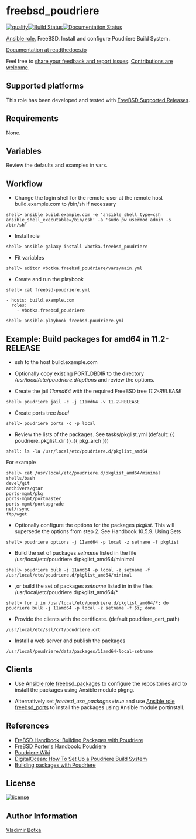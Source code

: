 # freebsd_poudriere

[![quality](https://img.shields.io/ansible/quality/27910)](https://galaxy.ansible.com/vbotka/freebsd_poudriere)[![Build Status](https://travis-ci.org/vbotka/ansible-freebsd-poudriere.svg?branch=master)](https://travis-ci.org/vbotka/ansible-freebsd-poudriere)[![Documentation Status](https://readthedocs.org/projects/docs/badge/?version=latest)](https://ansible-freebsd-popoudriere.readthedocs.io/en/latest/)

[Ansible role.](https://galaxy.ansible.com/vbotka/freebsd_poudriere/) FreeBSD. Install and configure Poudriere Build System.

[Documentation at readthedocs.io]( https://ansible-freebsd-poudriere.readthedocs.io)

Feel free to [share your feedback and report issues](https://github.com/vbotka/ansible-freebsd-poudriere/issues). [Contributions are welcome](https://github.com/firstcontributions/first-contributions).


## Supported platforms

This role has been developed and tested with [FreeBSD Supported Releases](https://www.freebsd.org/releases/).


## Requirements

None.


## Variables

Review the defaults and examples in vars.


## Workflow

* Change the login shell for the remote_user at the remote host build.example.com to /bin/sh if necessary

```
shell> ansible build.example.com -e 'ansible_shell_type=csh ansible_shell_executable=/bin/csh' -a 'sudo pw usermod admin -s /bin/sh'
```

* Install role

```
shell> ansible-galaxy install vbotka.freebsd_poudriere
```

* Fit variables

```
shell> editor vbotka.freebsd_poudriere/vars/main.yml
```

* Create and run the playbook

```
shell> cat freebsd-poudriere.yml

- hosts: build.example.com
  roles:
    - vbotka.freebsd_poudriere
```

```
shell> ansible-playbook freebsd-poudriere.yml
```


## Example: Build packages for amd64 in 11.2-RELEASE

* ssh to the host build.example.com

* Optionally copy existing PORT_DBDIR to the directory */usr/local/etc/poudriere.d/options* and
  review the options.

* Create the jail *11amd64* with the required FreeBSD tree *11.2-RELEASE*

```
shell> poudriere jail -c -j 11amd64 -v 11.2-RELEASE
```

* Create ports tree *local*

```
shell> poudriere ports -c -p local
```

* Review the lists of the packages. See tasks/pkglist.yml
  (default: {{ poudriere_pkglist_dir }}_{{ pkg_arch }})

```
shell: ls -la /usr/local/etc/poudriere.d/pkglist_amd64
```

  For example

```
shell> cat /usr/local/etc/poudriere.d/pkglist_amd64/minimal
shells/bash
devel/git
archivers/gtar
ports-mgmt/pkg
ports-mgmt/portmaster
ports-mgmt/portupgrade
net/rsync
ftp/wget
```

* Optionally configure the options for the packages *pkglist*. This will supersede the options from
  step 2. See Handbook 10.5.9. Using Sets

```
shell> poudriere options -j 11amd64 -p local -z setname -f pkglist
```

* Build the set of packages *setname* listed in the file /usr/local/etc/poudriere.d/pkglist_amd64/minimal

```
shell> poudriere bulk -j 11amd64 -p local -z setname -f /usr/local/etc/poudriere.d/pkglist_amd64/minimal
```

* ,or build the set of packages *setname* listed in in the files /usr/local/etc/poudriere.d/pkglist_amd64/*

```
shell> for i in /usr/local/etc/poudriere.d/pkglist_amd64/*; do poudriere bulk -j 11amd64 -p local -z setname -f $i; done
```

* Provide the clients with the certificate. (default poudriere_cert_path)

```
/usr/local/etc/ssl/crt/poudriere.crt
```

* Install a web server and publish the packages

```
/usr/local/poudriere/data/packages/11amd64-local-setname
```


## Clients

* Use [Ansible role freebsd_packages](https://galaxy.ansible.com/vbotka/freebsd_packages/) to
  configure the repositories and to install the packages using Ansible module pkgng.

* Alternatively set *freebsd_use_packages=true* and use [Ansible role freebsd_ports](https://galaxy.ansible.com/vbotka/freebsd_ports/) to install the packages using
  Ansible module portinstall.


## References

- [FreBSD Handbook: Building Packages with Poudriere](http://www.freebsd.org/doc/handbook/ports-poudriere.html)
- [FreBSD Porter's Handbook: Poudriere](http://www.freebsd.org/doc/en/books/porters-handbook/testing-poudriere.html)
- [Poudriere Wiki](https://github.com/freebsd/poudriere/wiki)
- [DigitalOcean: How To Set Up a Poudriere Build System](https://www.digitalocean.com/community/tutorials/how-to-set-up-a-poudriere-build-system-to-create-packages-for-your-freebsd-servers)
- [Building packages with Poudriere](https://stevendouglas.me/?p=71)


## License

[![license](https://img.shields.io/badge/license-BSD-red.svg)](https://www.freebsd.org/doc/en/articles/bsdl-gpl/article.html)


## Author Information

[Vladimir Botka](https://botka.link)
